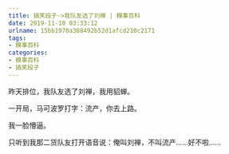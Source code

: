 ```yaml
---
title: 搞笑段子->我队友选了刘禅 | 糗事百科
date: 2019-11-10 03:33:12
urlname: 15bb1970a388492b52d1afcd210c2171
tags: 
- 糗事百科
categories:
- 糗事百科
- 搞笑段子
---
```

昨天排位，我队友选了刘禅，我用貂蝉。

一开局，马可波罗打字：流产，你去上路。

我一脸懵逼。

只听到我那二货队友打开语音说：俺叫刘禅，不叫流产……好不啦……


